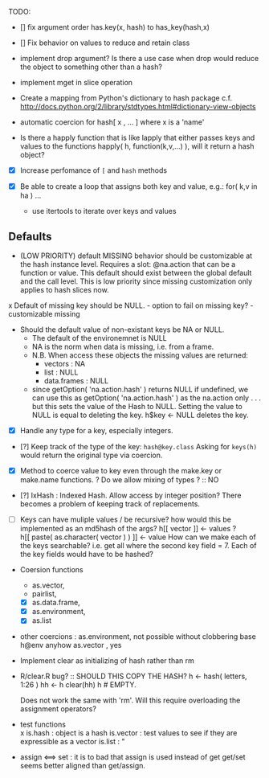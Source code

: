 TODO:

  - [] fix argument order has.key(x, hash) to has_key(hash,x)

  - [] Fix behavior on values to reduce and retain class
  - implement drop argument? Is there a use case when drop would reduce the
    object to something other than a hash?

  - implement mget in slice operation

  - Create a mapping from Python's dictionary to hash package
    c.f. http://docs.python.org/2/library/stdtypes.html#dictionary-view-objects

  - automatic coercion for hash[ x , ... ] where x is a 'name'
 
  - Is there a happly function that is like lapply that either passes keys and 
    values to the functions happly( h, function(k,v,...) ), will it return a 
    hash object?


  - [x] Increase perfomance of `[` and `hash` methods

  - [x] Be able to create a loop that assigns both key and value, e.g.:
    for( k,v in ha ) ...
    - use itertools to iterate over keys and values


## Defaults

  - (LOW PRIORITY) default MISSING behavior should be customizable at the hash
    instance level.
      Requires a slot: @na.action  that can be a function or value. This default
      should exist between the global default and the call level.
    This is low priority since missing customization only applies to hash slices
    now.

  x Default of missing key should be NULL. 
    - option to fail on missing key?
    - customizable missing 

  - Should the default value of non-existant keys be NA or NULL.
    - The default of the environemnet is NULL
    - NA is the norm when data is missing, i.e. from  a frame.
    - N.B. When access these objects the missing values are returned:
      - vectors : NA
      - list    : NULL
      - data.frames : NULL
    - since getOption( 'na.action.hash' ) returns NULL if undefined, we can 
      use this as  getOption( 'na.action.hash' )  as the na.action only . . .
      but this sets the value of the Hash to NULL.  Setting the value to NULL
      is equal to deleting the key.  h$key <- NULL deletes the key.  

  - [x] Handle any type for a key, especially integers.
  
  - [?] Keep track of the type of the key: `hash@key.class`
    Asking for `keys(h)` would return the original type via coercion.

  - [x] Method to coerce value to key
      even through the make.key or make.name functions.
      ? Do we allow mixing of types ? :: NO
      

  - [?] IxHash : Indexed Hash.  Allow access by integer position?
      There becomes a problem of keeping track of replacements.

  - [ ] Keys can have muliple values / be recursive?
     how would this be implemented as an md5hash of the args?
     h[[ vector ]] <- values ?  
     h[[ paste( as.character( vector ) ) ]] <- value
     How can we make each of the keys searchable?  i.e. get all where the second
     key field = 7.  Each of the key fields would have to be hashed?  
                           
  - Coersion functions 
    - as.vector, 
    - pairlist, 
    - [x] as.data.frame, 
    - [x] as.environment, 
    - [x] as.list
    
  - other coercions : 
       as.environment,  not possible without clobbering base h@env anyhow 
       as.vector ,      yes
      
  - Implement clear as initializing of hash rather than rm
   
  - R/clear.R bug? :: SHOULD THIS COPY THE HASH?
     h <- hash( letters, 1:26 )
     hh <- h
     clear(hh)
     h   # EMPTY. 

     Does not work the same with 'rm'. Will this require overloading the 
     assignment operators?

  - test functions    
       x is.hash : object is a hash
       is.vector : test values to see if they are expressible as a vector
       is.list   : "

  - assign <==> set : it is to bad that assign is used instead of get 
    get/set seems better aligned than get/assign.

  
